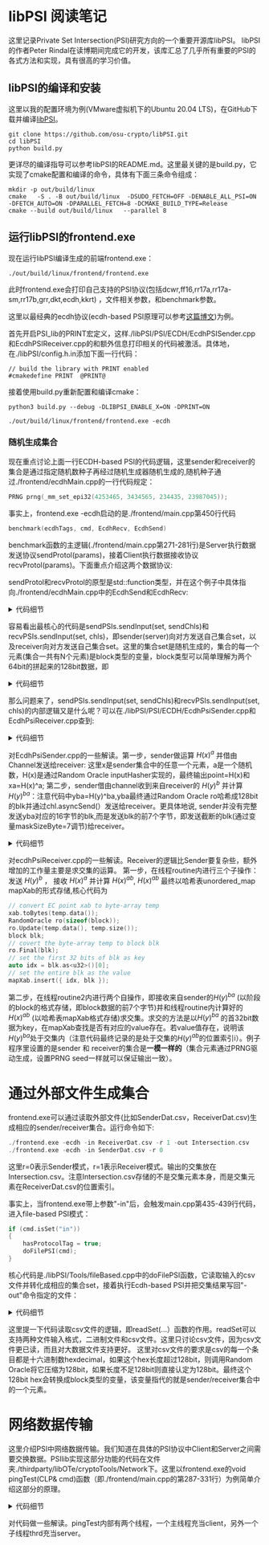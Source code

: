# libPSI 阅读笔记

这里记录Private Set Intersection(PSI)研究方向的一个重要开源库libPSI。 libPSI的作者Peter Rindal在读博期间完成它的开发，该库汇总了几乎所有重要的PSI的各式方法和实现，具有很高的学习价值。

## libPSI的编译和安装

这里以我的配置环境为例(VMware虚拟机下的Ubuntu 20.04 LTS)，在GitHub下载并编译[libPSI](https://github.com/osu-crypto/libPSI)。

```
git clone https://github.com/osu-crypto/libPSI.git
cd libPSI
python build.py
```

更详尽的编译指导可以参考libPSI的README.md。这里最关键的是build.py，它实现了cmake配置和编译的命令，具体有下面三条命令组成：

```
mkdir -p out/build/linux
cmake   -S . -B out/build/linux  -DSUDO_FETCH=OFF -DENABLE_ALL_PSI=ON -DFETCH_AUTO=ON -DPARALLEL_FETCH=8 -DCMAKE_BUILD_TYPE=Release 
cmake --build out/build/linux   --parallel 8 
```


## 运行libPSI的frontend.exe

现在运行libPSI编译生成的前端frontend.exe：

```
./out/build/linux/frontend/frontend.exe
```
此时frontend.exe会打印自己支持的PSI协议(包括dcwr,ff16,rr17a,rr17a-sm,rr17b,grr,dkt,ecdh,kkrt) ，文件相关参数，和benchmark参数。

这里以最经典的ecdh协议(ecdh-based PSI原理可以参考[这篇博文](https://github.com/davidhoo1988/davidhu.github.io/blob/gh-pages/pages/std_PSI/main.md))为例。

首先开启PSI_lib的PRINT宏定义，这样./libPSI/PSI/ECDH/EcdhPSISender.cpp和EcdhPSIReceiver.cpp的和额外信息打印相关的代码被激活。具体地，在./libPSI/config.h.in添加下面一行代码：

```
// build the library with PRINT enabled
#cmakedefine PRINT  @PRINT@
```

接着使用build.py重新配置和编译cmake：

```
python3 build.py --debug -DLIBPSI_ENABLE_X=ON -DPRINT=ON
```

```
./out/build/linux/frontend/frontend.exe -ecdh
```

### 随机生成集合

现在重点讨论上面一行ECDH-based PSI的代码逻辑，这里sender和receiver的集合是通过指定随机数种子再经过随机生成器随机生成的,随机种子通过./frontend/ecdhMain.cpp的一行代码规定：

```cpp
PRNG prng(_mm_set_epi32(4253465, 3434565, 234435, 23987045));
```

事实上，frontend.exe -ecdh启动的是./frontend/main.cpp第450行代码

```cpp
benchmark(ecdhTags, cmd, EcdhRecv, EcdhSend)
```

benchmark函数的主逻辑(./frontend/main.cpp第271-281行)是Server执行数据发送协议sendProtol(params)，接着Client执行数据接收协议recvProtol(params)。下面重点介绍这两个数据协议:

sendProtol和recvProtol的原型是std::function类型，并在这个例子中具体指向./frontend/ecdhMain.cpp中的EcdhSend和EcdhRecv:

<details><summary>代码细节</summary>
<p>
    
```cpp
./frontend/ecdhMain.cpp
	
void EcdhSend(LaunchParams& params)
{
    PRNG prng(_mm_set_epi32(4253465, 3434565, 234435, 23987045));

    for (auto setSize : params.mNumItems)
    {
        for (auto numThreads : params.mNumThreads)
        {
            auto sendChls = params.getChannels(numThreads);
            std::vector<block> set(setSize);
            prng.get(set.data(), set.size());
            EcdhPsiSender sendPSIs;

            ...
            
            sendPSIs.sendInput(set, sendChls);
        }
    }
}

void EcdhRecv(LaunchParams& params)
{
    PRNG prng(_mm_set_epi32(4253465, 3434565, 234435, 23987045));
    for (auto setSize : params.mNumItems)
    {
        for (auto numThreads : params.mNumThreads)
        {
            auto chls = params.getChannels(numThreads);
            std::vector<block> set(setSize);
            prng.get(set.data(), set.size());
            EcdhPsiReceiver recvPSIs;

            ...

            recvPSIs.sendInput(set, chls);
        }
    }
}
```
    
</p>
</details>
    
容易看出最核心的代码是sendPSIs.sendInput(set, sendChls)和recvPSIs.sendInput(set, chls)，即sender(server)向对方发送自己集合set，以及receiver向对方发送自己集合set。这里的集合set是随机生成的，集合的每一个元素(集合一共有N个元素)是block类型的变量，block类型可以简单理解为两个64bit的拼起来的128bit数据，即
<details><summary>代码细节</summary>
<p>
    
```cpp
./thirdparty/libOTe/cryptoTools/cryptoTools/Common/block.h
	
namespace osuCrypto
{
    struct alignas(16) block
    {

        std::uint64_t mData[2];

        block() = default;
        block(const block&) = default;
        block(uint64_t x1, uint64_t x0)
        {

            as<uint64_t>()[0] = x0;
            as<uint64_t>()[1] = x1;
        };

        block(char e15, char e14, char e13, char e12, char e11, char e10, char e9, char e8, char e7, char e6, char e5, char e4, char e3, char e2, char e1, char e0)
        {


            as<char>()[0] = e0;
            as<char>()[1] = e1;
            as<char>()[2] = e2;
            as<char>()[3] = e3;
            as<char>()[4] = e4;
            as<char>()[5] = e5;
            as<char>()[6] = e6;
            as<char>()[7] = e7;
            as<char>()[8] = e8;
            as<char>()[9] = e9;
            as<char>()[10] = e10;
            as<char>()[11] = e11;
            as<char>()[12] = e12;
            as<char>()[13] = e13;
            as<char>()[14] = e14;
            as<char>()[15] = e15;

        }


        template<typename T>
        typename std::enable_if<
            std::is_standard_layout<T>::value&&
            std::is_trivial<T>::value &&
            (sizeof(T) <= 16) &&
            (16 % sizeof(T) == 0)
            ,
            std::array<T, 16 / sizeof(T)>&
        >::type as()
        {
            return *(std::array<T, 16 / sizeof(T)>*)this;
        }

        template<typename T>
        typename std::enable_if<
            std::is_standard_layout<T>::value&&
            std::is_trivial<T>::value &&
            (sizeof(T) <= 16) &&
            (16 % sizeof(T) == 0)
            ,
            const std::array<T, 16 / sizeof(T)>&
        >::type as() const
        {
            return *(const std::array<T, 16 / sizeof(T)>*)this;
        }

        ...

    }
}
```

 </p>
</details>

 那么问题来了，sendPSIs.sendInput(set, sendChls)和recvPSIs.sendInput(set, chls)的内部逻辑又是什么呢？可以在./libPSI/PSI/ECDH/EcdhPsiSender.cpp和EcdhPsiReceiver.cpp查到:

<details><summary>代码细节</summary>
<p>
    
```cpp
./libPSI/PSI/ECDH/EcdhPsiSender.cpp
	
void EcdhPsiSender::sendInput(std::vector<block>& inputs, span<Channel> chls)
{


    //u64 theirInputSize = inputs.size();

	u64 maskSizeByte = u64(40 + 2*log2(inputs.size())+7) / 8;

    //std::vector<PRNG> thrdPrng(chls.size());
    //for (u64 i = 0; i < thrdPrng.size(); i++)
    //    thrdPrng[i].SetSeed(mPrng.get<block>());

    auto RsSeed = mPrng.get<block>();

	std::vector<std::vector<u8>> sendBuff2(chls.size());

    auto routine = [&](u64 t)
    {
        u64 inputStartIdx = inputs.size() * t / chls.size();
        u64 inputEndIdx = inputs.size() * (t + 1) / chls.size();
        u64 subsetInputSize = inputEndIdx - inputStartIdx;


        auto& chl = chls[t];
        //auto& prng = thrdPrng[t];

        using Curve = REllipticCurve;
        using Point = REccPoint;
        //using Brick = REccPoint;
        using Number = REccNumber;
        Curve curve;


      
        RandomOracle inputHasher(sizeof(block));
		Number a(curve);
		Point xa(curve), point(curve), yb(curve), yba(curve);
        a.randomize(RsSeed);

		std::vector<u8> sendBuff(xa.sizeBytes() * subsetInputSize);
		auto sendIter = sendBuff.data();
		sendBuff2[t].resize(maskSizeByte * subsetInputSize);
		auto sendIter2 = sendBuff2[t].data();

		std::vector<u8> recvBuff(yb.sizeBytes() * subsetInputSize);
        std::vector<u8> temp(yba.sizeBytes());

		//send H(x)^a
        for (u64 i = inputStartIdx ; i < inputEndIdx; ++i)
        {
            block seed;
            inputHasher.Reset();
            inputHasher.Update(inputs[i]);
            inputHasher.Final(seed);

			point.randomize(seed);
            //std::cout << "sp  " << point << "  " << toBlock(hashOut) << std::endl;

			xa = (point * a);

			xa.toBytes(sendIter);
			sendIter += xa.sizeBytes();
        }
		chl.asyncSend(std::move(sendBuff));


		//recv H(y)^b
		chl.recv(recvBuff);
		auto recvIter = recvBuff.data();

		//send H(y)^b^a
        for (u64 i = inputStartIdx; i < inputEndIdx;i++)
        {
			yb.fromBytes(recvIter); recvIter += yb.sizeBytes();
			yba = yb*a;

            
            yba.toBytes(temp.data());
            RandomOracle ro(sizeof(block));
            ro.Update(temp.data(), temp.size());
            block blk;
            ro.Final(blk);
            memcpy(sendIter2, &blk, maskSizeByte);

			sendIter2 += maskSizeByte;
        }
		//std::cout << "dones send H(y)^b^a" << std::endl;

    };


    std::vector<std::thread> thrds(chls.size());
    for (u64 i = 0; i < u64(chls.size()); ++i)
    {
        thrds[i] = std::thread([=] {
            routine(i);
        });
    }


    for (auto& thrd : thrds)
        thrd.join();

	for (u64 i = 0; i < u64(chls.size()); ++i)
	{
		thrds[i] = std::thread([=] {
			auto& chl = chls[i];
			chl.asyncSend(std::move(sendBuff2[i]));
		});
	}


	for (auto& thrd : thrds)
		thrd.join();

	//std::cout << "S done" << std::endl;

}
``` 
    
</p>
</details>
	
对EcdhPsiSender.cpp的一些解读。第一步，sender做运算 $H(x)^a$ 并借由Channel发送给receiver: 这里x是sender集合中的任意一个元素，a是一个随机数，H(x)是通过Random Oracle inputHasher实现的，最终输出point=H(x)和 xa=H(x)^a; 第二步，sender借由channel收到来自receiver的 $H(y)^b$ 并计算 $H(y)^{ba}$：注意代码中yba=H(y)^ba,yba最终通过Random Oracle ro哈希成128bit的blk并通过chl.asyncSend(）发送给receiver。更具体地说, sender并没有完整发送yba对应的16字节的blk,而是发送blk的前7个字节，即发送截断的blk(通过变量maskSizeByte=7调节)给receiver。

	
<details><summary>代码细节</summary>
<p>
    
```cpp	
./libPSI/PSI/ECDH/EcdhPsiReceiver.cpp
	
void EcdhPsiReceiver::sendInput(
    span<block> inputs,
    span<Channel> chls)
{
    //std::vector<PRNG> thrdPrng(chls.size());
    //for (u64 i = 0; i < thrdPrng.size(); i++)
    //    thrdPrng[i].SetSeed(mPrng.get<block>());


	std::vector<block> thrdPrngBlock(chls.size());
	std::vector<std::vector<u64>> localIntersections(chls.size() - 1);

	u64 maskSizeByte = u64(40 + 2*log2(inputs.size()) + 7) / 8;

    auto RcSeed = mPrng.get<block>();

	std::unordered_map<u32, block> mapXab;
	mapXab.reserve(inputs.size());


	auto routine = [&](u64 t)
	{
		u64 inputStartIdx = inputs.size() * t / chls.size();
		u64 inputEndIdx = inputs.size() * (t + 1) / chls.size();
		u64 subsetInputSize = inputEndIdx - inputStartIdx;


		auto& chl = chls[t];
		//auto& prng = thrdPrng[t];
		u8 hashOut[RandomOracle::HashSize];
        RandomOracle inputHasher;

		std::vector<u8> sendBuff(yb.sizeBytes() * subsetInputSize);
		auto sendIter = sendBuff.data();

		std::vector<u8> recvBuff(xa.sizeBytes() * subsetInputSize);
		std::vector<u8> recvBuff2(xab.sizeBytes() * subsetInputSize);

	//	std::cout << "send H(y)^b" << std::endl;

		//send H(y)^b
		for (u64 i = inputStartIdx; i < inputEndIdx; ++i)
		{

			inputHasher.Reset();
			inputHasher.Update(inputs[i]);
			inputHasher.Final(hashOut);

			point.randomize(toBlock(hashOut));
			//std::cout << "sp  " << point << "  " << toBlock(hashOut) << std::endl;

			yb = (point * b);

			yb.toBytes(sendIter);
			sendIter += yb.sizeBytes();
		}
		chl.asyncSend(std::move(sendBuff));


		//recv H(x)^a
		//std::cout << "recv H(x)^a" << std::endl;

		chl.recv(recvBuff);
		auto recvIter = recvBuff.data();

		//compute H(x)^a^b as map
		//std::cout << "compute H(x)^a^b " << std::endl;

		for (u64 i = inputStartIdx; i < inputEndIdx;i++)
		{
			xa.fromBytes(recvIter); recvIter += xa.sizeBytes();
			xab = xa*b;
			
			xab.toBytes(temp.data());

            RandomOracle ro(sizeof(block));
            ro.Update(temp.data(), temp.size());
            block blk;
            ro.Final(blk);
			auto idx = blk.as<u32>()[0];

            mapXab.insert({ idx, blk });

		}
	};


    std::vector<std::thread> thrds(chls.size());
    for (u64 i = 0; i < u64(chls.size()); ++i)
    {
        thrds[i] = std::thread([=] {
            routine(i);
        });
    }


	for (auto& thrd : thrds)
		thrd.join();

	auto routine2 = [&](u64 t)
	{
		u64 inputStartIdx = inputs.size() * t / chls.size();
		u64 inputEndIdx = inputs.size() * (t + 1) / chls.size();
		u64 subsetInputSize = inputEndIdx - inputStartIdx;


		auto& chl = chls[t];


		std::vector<u8> recvBuff2(maskSizeByte * subsetInputSize);

		//recv H(y)^b^a
		chl.recv(recvBuff2);
		auto recvIter2 = recvBuff2.data();

		for (u64 i = inputStartIdx; i < inputEndIdx; i++)
		{

			auto& idx_yba = *(u32*)(recvIter2);

			auto id = mapXab.find(idx_yba);
			if (id != mapXab.end()) {

				//std::cout << "id->first[" << i << "] " << toBlock(id->first) << std::endl;

				if (memcmp(recvIter2, &id->second, maskSizeByte) == 0)
				{
					//std::cout << "intersection item----------" << i << std::endl;
					if (t == 0)
						mIntersection.emplace_back(i);
					else
						localIntersections[t - 1].emplace_back(i);
				}
			}
			recvIter2 += maskSizeByte;

		}
		//std::cout << "done" << std::endl;

	};


	for (u64 i = 0; i < u64(chls.size()); ++i)
	{
		thrds[i] = std::thread([=] {
			routine2(i);
		});
	}

	for (auto& thrd : thrds)
		thrd.join();

	u64 extraSize = 0;

	for (u64 i = 0; i < thrds.size()-1; ++i)
		extraSize += localIntersections[i].size();

	mIntersection.reserve(mIntersection.size() + extraSize);
	for (u64 i = 0; i < thrds.size()-1; ++i)
	{
		mIntersection.insert(mIntersection.end(), localIntersections[i].begin(), localIntersections[i].end());
	}


}
	
``` 
    
</p>
</details>	

对ecdhPsiReceiver.cpp的一些解读。Receiver的逻辑比Sender要复杂些，额外增加的工作量主要是求交集的运算。
第一步，在线程routine内进行三个子操作：发送 $H(y)^b$ ， 接收 $H(x)^a$ 并计算 $H(x)^{ab}$, $H(x)^{ab}$ 最终以哈希表unordered_map mapXab的形式存储,核心代码为
	
```cpp 
// convert EC point xab to byte-array temp
xab.toBytes(temp.data());
RandomOracle ro(sizeof(block));
ro.Update(temp.data(), temp.size());
block blk;
// covert the byte-array temp to block blk
ro.Final(blk);
// set the first 32 bits of blk as key
auto idx = blk.as<u32>()[0];
// set the entire blk as the value
mapXab.insert({ idx, blk });
``` 

第二步，在线程routine2内进行两个自操作，即接收来自sender的$H(y)^{ba}$ (以阶段的block的格式存储，即block数据的前7个字节)并和线程routine内计算好的 $H(x)^{ab}$ (以哈希表mapXab格式存储)求交集。求交的方法是以$H(y)^{ba}$ 的首32bit数据为key，在mapXab查找是否有对应的value存在。若value值存在，说明该$H(y)^{ba}$处于交集内（注意代码最终记录的是处于交集的$H(y)^{ab}$的位置索引i）。例子程序里设置的是sender 和 receiver的集合是**一模一样的**（集合元素通过PRNG驱动生成，设置PRNG seed一样就可以保证输出一致）。

	
# 通过外部文件生成集合
frontend.exe可以通过读取外部文件(比如SenderDat.csv，ReceiverDat.csv)生成相应的sender/receiver集合。运行命令如下:

```cpp
./frontend.exe -ecdh -in ReceiverDat.csv -r 1 -out Intersection.csv	
./frontend.exe -ecdh -in SenderDat.csv -r 0
``` 
这里r=0表示Sender模式，r=1表示Receiver模式。输出的交集放在Intersection.csv。注意Intersection.csv存储的不是交集元素本身，而是交集元素在ReceiverDat.csv的位置索引。

事实上，当frontend.exe带上参数"-in"后，会触发main.cpp第435-439行代码，进入file-based PSI模式：
	
```cpp
if (cmd.isSet("in"))
{
	hasProtocolTag = true;
	doFilePSI(cmd);
}
```	

核心代码是./libPSI/Tools/fileBased.cpp中的doFilePSI函数，它读取输入的csv文件并转化成相应的集合set，接着执行Ecdh-based PSI并把交集结果写回"-out"命令指定的文件：

<details><summary>代码细节</summary>
<p>
    
```cpp	
./libPSI/Tools/fileBased.cpp

void doFilePSI(const CLP& cmd)
{
	try {
		auto path = cmd.get<std::string>("in");
		auto outPath = cmd.getOr<std::string>("out", path + ".out");
		bool debug = cmd.isSet("debug");

		FileType ft = FileType::Unspecified;
		if (cmd.isSet("csv")) ft = FileType::Csv;
		if (ft == FileType::Unspecified)
		{
			if (hasSuffix(path, ".csv"))
				ft = FileType::Csv;
		}

		// read csv file to get set content
		std::vector<block> set = readSet(path, ft, debug);

		u64 statSetParam = cmd.getOr("ssp", 40);
		auto ip = cmd.getOr<std::string>("ip", "localhost:1212");
		auto r = (Role)cmd.getOr<int>("r", 2);

		auto isServer = cmd.getOr<int>("server", (int)r);


		auto mode = isServer ? SessionMode::Server : SessionMode::Client;
		IOService ios;
		Session ses(ios, ip, mode);
		Channel chl = ses.addChannel();

		...

		if (cmd.isSet("ecdh"))
		{
#ifdef ENABLE_ECDH_PSI
			padSmallSet(set, theirSize, cmd);

			// if it is a sender, performs as sender
			if (r == Role::Sender)
			{
				EcdhPsiSender sender;
				sender.init(set.size(), statSetParam, sysRandomSeed());
				sender.sendInput(set, span<Channel>{&chl, 1});
			}
			// if it is a receiver, performs as receiver, finanly write
			// the content of intersection to outPath
			else
			{
				EcdhPsiReceiver recver;
				recver.init(set.size(), statSetParam, sysRandomSeed());
				recver.sendInput(set, span<Channel>{&chl, 1});
				writeOutput(outPath, ft, recver.mIntersection);
			}
#else 
			throw std::runtime_error("ENABLE_ECDH_PSI not defined.");
#endif
		}
		else
		{
			throw std::runtime_error("Please add one of the protocol flags, -kkrt, -rr17a, -ecdh");
		}

	}
	catch (std::exception& e)
	{
		std::cout << Color::Red << "Exception: " << e.what() << std::endl << Color::Default;

		std::cout << "Try adding command line argument -debug" << std::endl;
	}
}

``` 
    
</p>
</details>	
	
这里提一下代码读取csv文件的逻辑，即readSet(...）函数的作用。readSet可以支持两种文件输入格式，二进制文件和csv文件。这里只讨论csv文件，因为csv文件更已读，而且对大数据文件支持更好。
这里对csv文件的要求是csv的每一个条目都是十六进制数hexdecimal，如果这个hex长度超过128bit，则调用Random Oracle将它压缩为128bit，如果长度不足128bit则直接认定为128bit。最终这个128bit hex会转换成block类型的变量，该变量指代的就是sender/receiver集合中的一个元素。
	
# 网络数据传输
	
这里介绍PSI中网络数据传输。我们知道在具体的PSI协议中Client和Server之间需要交换数据。PSIlib实现这部分功能的代码在文件夹./thirdparty/libOTe/cryptoTools/Network下。这里以frontend.exe的void pingTest(CLP& cmd)函数（即./frontend/main.cpp的第287-331行）为例简单介绍这部分的原理。

<details><summary>代码细节</summary>
<p>
	
```cpp
void pingTest(CLP& cmd){	
	IOService ios(0);
	
	...
	
	auto thrd = std::thread([&]()
			{
				Endpoint sendEP(ios, cmd.get<std::string>(hostNameTag), EpMode::Server, "pringTest");
				auto chl = sendEP.addChannel("test");
				senderGetLatency(chl);
				chl.close();
				sendEP.stop();
			});

	Endpoint recvEP(ios, cmd.get<std::string>(hostNameTag), EpMode::Client, "pringTest");
	auto chl = recvEP.addChannel("test");
	recverGetLatency(chl);
	chl.close();
	recvEP.stop();
	thrd.join();
}
```

</p>
</details>

对代码做一些解读。pingTest内部有两个线程，一个主线程充当client，另外一个子线程thrd充当server。
	
	
